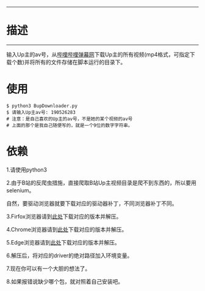 --------
# 描述 #
-------

输入Up主的av号，从[哔哩哔哩弹幕网](https://www.bilibili.com/)下载Up主的所有视频(mp4格式，可指定下载个数)并将所有的文件存储在脚本运行的目录下。

# 使用 #
	$ python3 BupDownloader.py
	$ 请输入Up主av号: 190526283 
	# 注意：是自己喜欢的Up主的av号，不是她的某个视频的av号
	# 上面的那个是我自己随便写的，就是一个9位的数字字符串。

# 依赖 #
1.请使用python3

2.由于B站的反爬虫措施，直接爬取B站Up主视频目录是爬不到东西的，所以要用selenium。

  自然，要驱动浏览器就要下载对应的驱动器补丁，不同浏览器补丁不同。

3.Firfox浏览器请到[此处](https://github.com/mozilla/geckodriver/releases/tag/v0.24.0)下载对应的版本并解压。

4.Chrome浏览器请到[此处](https://sites.google.com/a/chromium.org/chromedriver/)下载对应的版本并解压。

5.Edge浏览器请到[此处](https://developer.microsoft.com/en-us/microsoft-edge/tools/webdriver/)下载对应的版本并解压。

6.解压后，将对应的driver的绝对路径加入环境变量。

7.现在你可以有一个大胆的想法了。

8.如果报错说缺少哪个包，就对照着自己安装吧。
